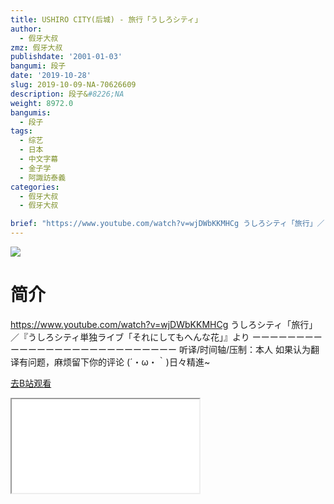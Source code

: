 ```yaml
---
title: USHIRO CITY(后城) - 旅行「うしろシティ」
author:
  - 假牙大叔
zmz: 假牙大叔
publishdate: '2001-01-03'
bangumi: 段子
date: '2019-10-28'
slug: 2019-10-09-NA-70626609
description: 段子&#8226;NA
weight: 8972.0
bangumis:
  - 段子
tags:
  - 综艺
  - 日本
  - 中文字幕
  - 金子学
  - 阿諏訪泰義
categories:
  - 假牙大叔
  - 假牙大叔

brief: "https://www.youtube.com/watch?v=wjDWbKKMHCg うしろシティ「旅行」／『うしろシティ単独ライブ「それにしてもへんな花」』より ーーーーーーーーーーーーーーーーーーーーーーーーーーー 听译/时间轴/压制：本人 如果认为翻译有问题，麻烦留下你的评论 (´・ω・｀)日々精進~"
---
```

![](https://raw.githubusercontent.com/tcgriffith/owaraisite/master/static/tmpimg/c2ef250d4ddf4b840272b15a5b60a4aaa15ec2ed.jpg.480.jpg)
# 简介  
https://www.youtube.com/watch?v=wjDWbKKMHCg
うしろシティ「旅行」／『うしろシティ単独ライブ「それにしてもへんな花」』より
ーーーーーーーーーーーーーーーーーーーーーーーーーーー
听译/时间轴/压制：本人
如果认为翻译有问题，麻烦留下你的评论
(´・ω・｀)日々精進~  

[去B站观看](https://www.bilibili.com/video/av70626609/)
<div class ="resp-container"><iframe class="testiframe" src="//player.bilibili.com/player.html?aid=70626609"", scrolling="no", allowfullscreen="true" > </iframe></div> 
